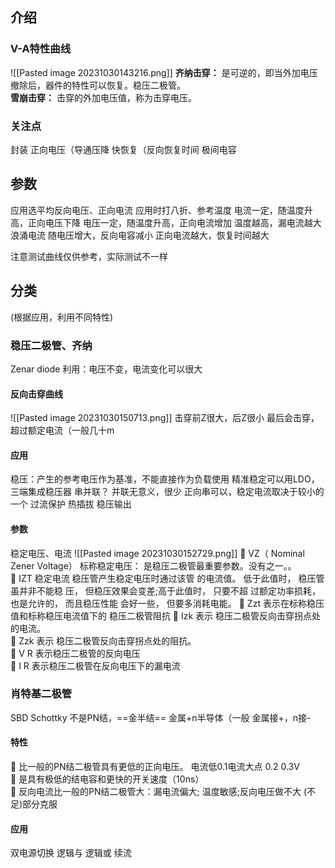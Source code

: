 ## 介绍

### V-A特性曲线
![[Pasted image 20231030143216.png]]
**齐纳击穿：** 是可逆的，即当外加电压撤除后，器件的特性可以恢复。稳压二极管。  
**雪崩击穿：** 击穿的外加电压值，称为击穿电压。


### 关注点
封装
正向电压（导通压降
快恢复（反向恢复时间
极间电容

## 参数

应用选平均反向电压、正向电流
应用时打八折、参考温度
	电流一定，随温度升高，正向电压下降
	电压一定，随温度升高，正向电流增加
	温度越高，漏电流越大
浪涌电流
随电压增大，反向电容减小
正向电流越大，恢复时间越大


注意测试曲线仅供参考，实际测试不一样


## 分类
(根据应用，利用不同特性)
### 稳压二极管、齐纳
Zenar diode
利用：电压不变，电流变化可以很大
#### 反向击穿曲线
![[Pasted image 20231030150713.png]]
击穿前Z很大，后Z很小
	最后会击穿，超过额定电流（一般几十m

#### 应用
稳压：产生的参考电压作为基准，不能直接作为负载使用
	精准稳定可以用LDO，三端集成稳压器
串并联？
	并联无意义，很少
	正向串可以，稳定电流取决于较小的一个
过流保护
	热插拔
稳压输出
#### 参数
稳定电压、电流
![[Pasted image 20231030152729.png]]
 VZ（ Nominal Zener Voltage） 标称稳定电压：  是稳压二极管最重要参数。没有之一。。  
 IZT 稳定电流 稳压管产生稳定电压时通过该管  的电流值。 低于此值时， 稳压管虽并非不能稳  压， 但稳压效果会变差;高于此值时， 只要不超  过额定功率损耗， 也是允许的， 而且稳压性能  会好一些， 但要多消耗电能。
 Zzt 表示在标称稳压值和标称稳压电流值下的 稳压二极管阻抗 
 Izk 表示 稳压二极管反向击穿拐点处的电流。  
 Zzk 表示 稳压二极管反向击穿拐点处的阻抗。  
 V R 表示稳压二极管的反向电压  
 I R 表示稳压二极管在反向电压下的漏电流


### 肖特基二极管
SBD  Schottky
不是PN结，==金半结==
	金属+n半导体（一般
	金属接+，n接-
#### 特性
 比一般的PN结二极管具有更低的正向电压。
	电流低0.1电流大点 0.2 0.3V  
 是具有极低的结电容和更快的开关速度（10ns）  
 反向电流比一般的PN结二极管大：漏电流偏大; 温度敏感;反向电压做不大 
	(不足)部分克服

#### 应用
双电源切换
逻辑与
逻辑或
续流


